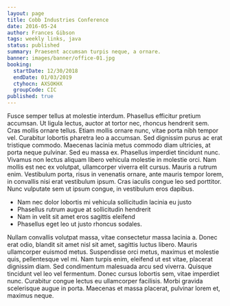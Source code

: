 ```yaml
---
layout: page
title: Cobb Industries Conference
date: 2016-05-24
author: Frances Gibson
tags: weekly links, java
status: published
summary: Praesent accumsan turpis neque, a ornare.
banner: images/banner/office-01.jpg
booking:
  startDate: 12/30/2018
  endDate: 01/03/2019
  ctyhocn: AXSOKHX
  groupCode: CIC
published: true
---
```

Fusce semper tellus at molestie interdum. Phasellus efficitur pretium accumsan. Ut ligula lectus, auctor at tortor nec, rhoncus hendrerit sem. Cras mollis ornare tellus. Etiam mollis ornare nunc, vitae porta nibh tempor vel. Curabitur lobortis pharetra leo a accumsan. Sed dignissim purus ac erat tristique commodo. Maecenas lacinia metus commodo diam ultricies, at porta neque pulvinar. Sed eu massa ex. Phasellus imperdiet tincidunt nunc. Vivamus non lectus aliquam libero vehicula molestie in molestie orci. Nam mollis est nec ex volutpat, ullamcorper viverra elit cursus. Mauris a rutrum enim. Vestibulum porta, risus in venenatis ornare, ante mauris tempor lorem, in convallis nisi erat vestibulum ipsum. Cras iaculis congue leo sed porttitor. Nunc vulputate sem ut ipsum congue, in vestibulum eros dapibus.

* Nam nec dolor lobortis mi vehicula sollicitudin lacinia eu justo
* Phasellus rutrum augue at sollicitudin hendrerit
* Nam in velit sit amet eros sagittis eleifend
* Phasellus eget leo ut justo rhoncus sodales.

Nullam convallis volutpat massa, vitae consectetur massa lacinia a. Donec erat odio, blandit sit amet nisl sit amet, sagittis luctus libero. Mauris ullamcorper euismod metus. Suspendisse orci metus, maximus et molestie quis, pellentesque vel mi. Nam turpis enim, eleifend ut est vitae, placerat dignissim diam. Sed condimentum malesuada arcu sed viverra. Quisque tincidunt vel leo vel fermentum. Donec cursus lobortis sem, vitae imperdiet nunc. Curabitur congue lectus eu ullamcorper facilisis. Morbi gravida scelerisque augue in porta. Maecenas et massa placerat, pulvinar lorem et, maximus neque.
